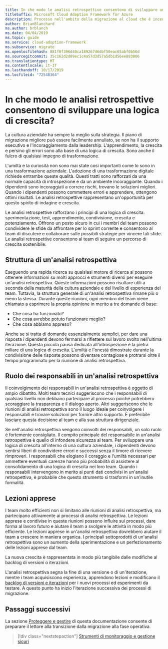 ```yaml
---
title: In che modo le analisi retrospettive consentono di sviluppare una logica di crescita?
titleSuffix: Microsoft Cloud Adoption Framework for Azure
description: Processo nell'ambito della migrazione al cloud che è incentrato sulle attività di migrazione dei carichi di lavoro nel cloud.
author: BrianBlanchard
ms.author: brblanch
ms.date: 04/04/2019
ms.topic: guide
ms.service: cloud-adoption-framework
ms.subservice: migrate
ms.openlocfilehash: 881f8f396d40ca189267d6dbf50eac65abf0b56d
ms.sourcegitcommit: 35c162d2d09ec1c4a57d3d57a5db1d56ee883806
ms.translationtype: MT
ms.contentlocale: it-IT
ms.lasthandoff: 10/17/2019
ms.locfileid: "72548364"
---
```

<!-- markdownlint-disable MD026 -->

# <a name="how-do-retrospectives-help-build-a-growth-mindset"></a>In che modo le analisi retrospettive consentono di sviluppare una logica di crescita?

La cultura aziendale ha sempre la meglio sulla strategia. Il piano di migrazione migliore può essere facilmente annullato, se non ha il supporto esecutivo e l'incoraggiamento dalla leadership. L'apprendimento, la crescita e persino gli errori sono alla base di una logica di crescita. Sono anche il fulcro di qualsiasi impegno di trasformazione.

L'umiltà e la curiosità non sono mai state così importanti come lo sono in una trasformazione aziendale. L'adozione di una trasformazione digitale richiede entrambe queste qualità. Questi tratti sono rafforzati da una normale capacità di introspezione e da un ambiente incoraggiante. Quando i dipendenti sono incoraggiati a correre rischi, trovano le soluzioni migliori. Quando i dipendenti possono commettere errori e apprendere, ottengono ottimi risultati. Le analisi retrospettive rappresentano un'opportunità per questo spirito di indagine e crescita.

Le analisi retrospettive rafforzano i principi di una logica di crescita: sperimentazione, test, apprendimento, condivisione, crescita e potenziamento. Offrono un posto sicuro in cui i membri del team possono condividere le sfide da affrontare per lo sprint corrente e consentono al team di discutere e collaborare sulle possibili strategie per vincere tali sfide. Le analisi retrospettive consentono al team di seguire un percorso di crescita sostenibile.

## <a name="retrospective-structure"></a>Struttura di un'analisi retrospettiva

Eseguendo una rapida ricerca su qualsiasi motore di ricerca si possono ottenere informazioni su molti approcci e strumenti diversi per eseguire un'analisi retrospettiva. Queste informazioni possono risultare utili a seconda della maturità della cultura aziendale e del livello di esperienza del team. Tuttavia, la struttura generale di un'analisi retrospettiva rimane più o meno la stessa. Durante queste riunioni, ogni membro del team viene chiamato a esprimere la propria opinione in merito a tre domande di base:

- Che cosa ha funzionato?
- Che cosa avrebbe potuto funzionare meglio?
- Che cosa abbiamo appreso?

Anche se si tratta di domande essenzialmente semplici, per dare una risposta i dipendenti devono fermarsi a riflettere sul lavoro svolto nell'ultima iterazione. Questa piccola pausa dedicata all'introspezione è la pietra miliare di una logica di crescita. L'umiltà e l'onestà dimostrate durante la condivisione delle risposte possono diventare contagiose e protrarsi oltre il tempo programmato per la riunione di analisi retrospettiva.

## <a name="leaderships-role-in-a-retrospective"></a>Ruolo dei responsabili in un'analisi retrospettiva

Il coinvolgimento dei responsabili in un'analisi retrospettiva è oggetto di ampio dibattito. Molti team tecnici suggeriscono che i responsabili di qualsiasi livello non debbano partecipare al processo poiché potrebbero scoraggiare la trasparenza e il dialogo aperto. Altri suggeriscono che le riunioni di analisi retrospettiva sono il luogo ideale per coinvolgere i responsabili e trovare soluzioni per fornire altro supporto. È preferibile lasciare questa decisione al team e alla sua struttura dirigenziale.

Se nell'analisi retrospettiva vengono coinvolti dei responsabili, un solo ruolo è fortemente consigliato. Il compito principale del responsabile in un'analisi retrospettiva è quello di infondere sicurezza al team. Per sviluppare una logica di crescita all'interno di una cultura aziendale, i dipendenti devono sentirsi liberi di condividere errori e successi senza il timore di ricevere rimproveri. I responsabili che elogiano il coraggio e l'umiltà necessari per ammettere eventuali carenze hanno più probabilità di assistere al consolidamento di una logica di crescita nei loro team. Quando i responsabili intervengono in merito ai punti dati condivisi in un'analisi retrospettiva, è probabile che questo strumento si trasformi in un'inutile formalità.

## <a name="lessons-learned"></a>Lezioni apprese

I team molto efficienti non si limitano alle riunioni di analisi retrospettiva, ma partecipano attivamente ai processi di analisi retrospettiva. Le lezioni apprese e condivise in queste riunioni possono influire sui processi, dare forma al lavoro futuro e aiutare il team a svolgere le attività in modo più efficiente. Le lezioni apprese in un'analisi retrospettiva dovrebbero aiutare il team a crescere in maniera organica. I principali sottoprodotti di un'analisi retrospettiva sono un aumento della sperimentazione e un perfezionamento delle lezioni apprese dal team.

La nuova crescita è rappresentata in modo più tangibile dalle modifiche al backlog di versioni o iterazioni.

L'analisi retrospettiva segna la fine di una versione o di un'iterazione, mentre i team acquisiscono esperienza, apprendono lezioni e modificano il [backlog di versioni e iterazioni](../assess/release-iteration-backlog.md) per i nuovi processi ed esperimenti da testare. A questo punto ha inizio l'iterazione successiva dei processi di migrazione.

## <a name="next-steps"></a>Passaggi successivi

La sezione [Proteggere e gestire](../secure-and-manage/index.md) di questa documentazione consente di preparare il lettore alla transizione dalla migrazione alla fase operativa.

> [!div class="nextstepaction"]
> [Strumenti di monitoraggio e gestione sicuri](../secure-and-manage/index.md)
